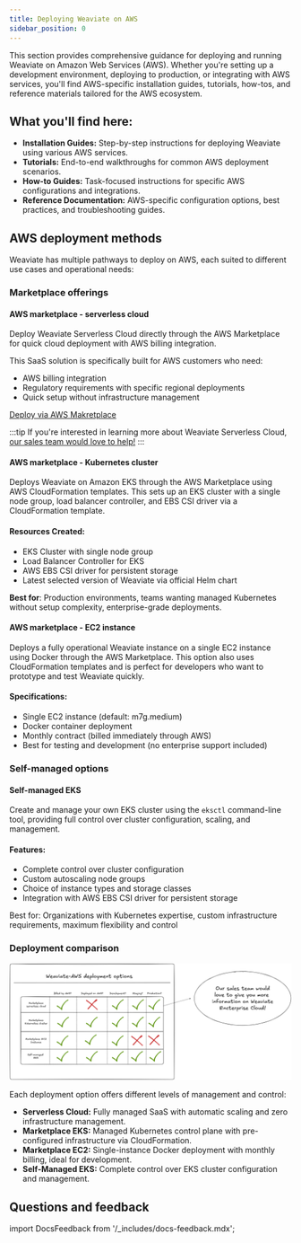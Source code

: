 ```yaml
---
title: Deploying Weaviate on AWS
sidebar_position: 0
---
```



This section provides comprehensive guidance for deploying and running Weaviate on Amazon Web Services (AWS). Whether you're setting up a development environment, deploying to production, or integrating with AWS services, you'll find AWS-specific installation guides, tutorials, how-tos, and reference materials tailored for the AWS ecosystem.


## What you'll find here:

- **Installation Guides:** Step-by-step instructions for deploying Weaviate using various AWS services.
- **Tutorials:** End-to-end walkthroughs for common AWS deployment scenarios.
- **How-to Guides:** Task-focused instructions for specific AWS configurations and integrations.
- **Reference Documentation:** AWS-specific configuration options, best practices, and troubleshooting guides.

## AWS deployment methods

Weaviate has multiple pathways to deploy on AWS, each suited to different use cases and operational needs:

### Marketplace offerings

#### AWS marketplace - serverless cloud

Deploy Weaviate Serverless Cloud directly through the AWS Marketplace for quick cloud deployment with AWS billing integration. 

This SaaS solution is specifically built for AWS customers who need:

- AWS billing integration
- Regulatory requirements with specific regional deployments
- Quick setup without infrastructure management

[Deploy via AWS Makretplace](../installation-guides/aws-marketplace.md)


:::tip
If you're interested in learning more about Weaviate Serverless Cloud, [our sales team would love to help!](https://weaviate.io/pricing#contact)
:::

#### AWS marketplace - Kubernetes cluster

Deploys Weaviate on Amazon EKS through the AWS Marketplace using AWS CloudFormation templates. This sets up an EKS cluster with a single node group, load balancer controller, and EBS CSI driver via a CloudFormation template.

#### Resources Created:

- EKS Cluster with single node group
- Load Balancer Controller for EKS
- AWS EBS CSI driver for persistent storage
- Latest selected version of Weaviate via official Helm chart

**Best for**: Production environments, teams wanting managed Kubernetes without setup complexity, enterprise-grade deployments.

#### AWS marketplace - EC2 instance

Deploys a fully operational Weaviate instance on a single EC2 instance using Docker through the AWS Marketplace. This option also uses CloudFormation templates and is perfect for developers who want to prototype and test Weaviate quickly.

#### Specifications:

- Single EC2 instance (default: m7g.medium)
- Docker container deployment
- Monthly contract (billed immediately through AWS)
- Best for testing and development (no enterprise support included)

### Self-managed options

#### Self-managed EKS

Create and manage your own EKS cluster using the `eksctl` command-line tool, providing full control over cluster configuration, scaling, and management.

#### Features:

- Complete control over cluster configuration
- Custom autoscaling node groups
- Choice of instance types and storage classes
- Integration with AWS EBS CSI driver for persistent storage

Best for: Organizations with Kubernetes expertise, custom infrastructure requirements, maximum flexibility and control

### Deployment comparison

![deployment comparison matrix](./img/deployment-matrix.png)


Each deployment option offers different levels of management and control:

- **Serverless Cloud:** Fully managed SaaS with automatic scaling and zero infrastructure management.
- **Marketplace EKS:** Managed Kubernetes control plane with pre-configured infrastructure via CloudFormation.
- **Marketplace EC2:** Single-instance Docker deployment with monthly billing, ideal for development.
- **Self-Managed EKS:** Complete control over EKS cluster configuration and management.



## Questions and feedback

import DocsFeedback from '/_includes/docs-feedback.mdx';

<DocsFeedback/>
